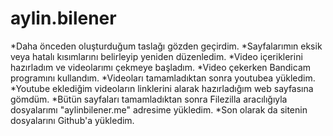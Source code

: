 # aylin.bilener
*Daha önceden oluşturduğum taslağı gözden geçirdim.
*Sayfalarımın eksik veya hatalı kısımlarını belirleyip yeniden düzenledim.
*Video içeriklerini hazırladım ve videolarımı çekmeye başladım. 
*Video çekerken Bandicam programını kullandım. 
*Videoları tamamladıktan sonra youtubea yükledim. 
*Youtube eklediğim videoların linklerini alarak hazırladığım web sayfasına gömdüm. 
*Bütün sayfaları tamamladıktan sonra Filezilla aracılığıyla dosyalarımı "aylinbilener.me" adresime yükledim. 
*Son olarak da sitenin dosyalarını Github'a yükledim.
